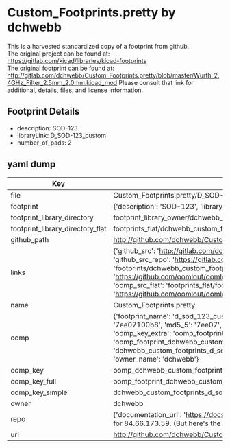 # Custom_Footprints.pretty by dchwebb  
This is a harvested standardized copy of a footprint from github.  
The original project can be found at:  
https://gitlab.com/kicad/libraries/kicad-footprints  
The original footprint can be found at:
http://gitlab.com/dchwebb/Custom_Footprints.pretty/blob/master/Wurth_2.4GHz_Filter_2.5mm_2.0mm.kicad_mod
Please consult that link for additional, details, files, and license information.  
## Footprint Details
* description: SOD-123  
* libraryLink: D_SOD-123_custom  
* number_of_pads: 2  
## yaml dump  
| Key | Value |  
| --- | --- |  
| file | Custom_Footprints.pretty/D_SOD-123_custom.kicad_mod |  
| footprint | {'description': 'SOD-123', 'libraryLink': 'D_SOD-123_custom', 'number_of_pads': 2} |  
| footprint_library_directory | footprint_library_owner/dchwebb_Custom_Footprints.pretty |  
| footprint_library_directory_flat | footprints_flat/dchwebb_custom_footprints_d_sod_123_custom/working |  
| github_path | http://github.com/dchwebb/Custom_Footprints.pretty/blob/master/D_SOD-123_custom.kicad_mod |  
| links | {'github_src': 'http://gitlab.com/dchwebb/Custom_Footprints.pretty/blob/master/Wurth_2.4GHz_Filter_2.5mm_2.0mm.kicad_mod', 'github_src_repo': 'https://gitlab.com/kicad/libraries/kicad-footprints', 'oomp_bot': 'footprints/dchwebb_custom_footprints_d_sod_123_custom/working', 'oomp_bot_github': 'https://github.com/oomlout/oomlout_oomp_footprint_bot/tree/main/footprints/dchwebb_custom_footprints_d_sod_123_custom/working', 'oomp_src_flat': 'footprints_flat/footprints_flat/dchwebb_custom_footprints_d_sod_123_custom/working', 'oomp_src_flat_github': 'https://github.com/oomlout/oomlout_oomp_footprint_src/tree/main/footprints_flat/dchwebb_custom_footprints_d_sod_123_custom/working'} |  
| name | Custom_Footprints.pretty |  
| oomp | {'footprint_name': 'd_sod_123_custom', 'library_name': 'custom_footprints', 'md5': '7ee07100b8946f9e6128680f7a9dce21', 'md5_10': '7ee07100b8', 'md5_5': '7ee07', 'md5_6': '7ee071', 'oomp_key': 'oomp_dchwebb_custom_footprints_d_sod_123_custom', 'oomp_key_extra': 'oomp_footprint_dchwebb_custom_footprints_d_sod_123_custom', 'oomp_key_full': 'oomp_footprint_dchwebb_custom_footprints_d_sod_123_custom_7ee071', 'oomp_key_simple': 'dchwebb_custom_footprints_d_sod_123_custom', 'original_filename': 'Custom_Footprints.pretty/D_SOD-123_custom.kicad_mod', 'owner_name': 'dchwebb'} |  
| oomp_key | oomp_dchwebb_custom_footprints_d_sod_123_custom |  
| oomp_key_full | oomp_footprint_dchwebb_custom_footprints_d_sod_123_custom |  
| oomp_key_simple | dchwebb_custom_footprints_d_sod_123_custom |  
| owner | dchwebb |  
| repo | {'documentation_url': 'https://docs.github.com/rest/overview/resources-in-the-rest-api#rate-limiting', 'message': "API rate limit exceeded for 84.66.173.59. (But here's the good news: Authenticated requests get a higher rate limit. Check out the documentation for more details.)"} |  
| url | http://github.com/dchwebb/Custom_Footprints.pretty |  

